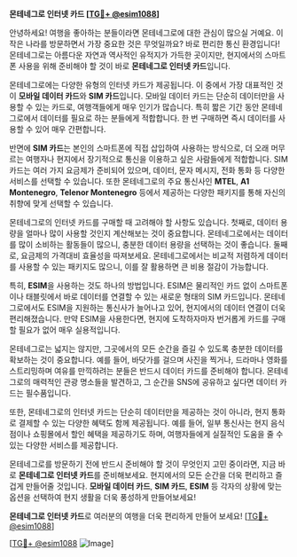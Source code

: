 **몬테네그로 인터넷 카드 [[TG💪+ @esim1088](https://t.me/s/esim1088)]**

안녕하세요! 여행을 좋아하는 분들이라면 몬테네그로에 대한 관심이 많으실 거예요. 이 작은 나라를 방문하면서 가장 중요한 것은 무엇일까요? 바로 편리한 통신 환경입니다! 몬테네그로는 아름다운 자연과 역사적인 유적지가 가득한 곳이지만, 현지에서의 스마트폰 사용을 위해 준비해야 할 것이 바로 **몬테네그로 인터넷 카드**입니다.

몬테네그로에는 다양한 유형의 인터넷 카드가 제공됩니다. 이 중에서 가장 대표적인 것이 **모바일 데이터 카드**와 **SIM 카드**입니다. 모바일 데이터 카드는 단순히 데이터만을 사용할 수 있는 카드로, 여행객들에게 매우 인기가 많습니다. 특히 짧은 기간 동안 몬테네그로에서 데이터를 필요로 하는 분들에게 적합합니다. 한 번 구매하면 즉시 데이터를 사용할 수 있어 매우 간편합니다.

반면에 **SIM 카드**는 본인의 스마트폰에 직접 삽입하여 사용하는 방식으로, 더 오래 머무르는 여행자나 현지에서 장기적으로 통신을 이용하고 싶은 사람들에게 적합합니다. SIM 카드는 여러 가지 요금제가 준비되어 있으며, 데이터, 문자 메시지, 전화 통화 등 다양한 서비스를 선택할 수 있습니다. 또한 몬테네그로의 주요 통신사인 **MTEL**, **A1 Montenegro**, **Telenor Montenegro** 등에서 제공하는 다양한 패키지를 통해 자신의 취향에 맞게 선택할 수 있습니다.

몬테네그로의 인터넷 카드를 구매할 때 고려해야 할 사항도 있습니다. 첫째로, 데이터 용량을 얼마나 많이 사용할 것인지 계산해보는 것이 중요합니다. 몬테네그로에서는 데이터를 많이 소비하는 활동들이 많으니, 충분한 데이터 용량을 선택하는 것이 좋습니다. 둘째로, 요금제의 가격대비 효율성을 따져보세요. 몬테네그로에서는 비교적 저렴하게 데이터를 사용할 수 있는 패키지도 많으니, 이를 잘 활용하면 큰 비용 절감이 가능합니다.

특히, **ESIM**을 사용하는 것도 하나의 방법입니다. ESIM은 물리적인 카드 없이 스마트폰이나 태블릿에서 바로 데이터를 연결할 수 있는 새로운 형태의 SIM 카드입니다. 몬테네그로에서도 ESIM을 지원하는 통신사가 늘어나고 있어, 현지에서의 데이터 연결이 더욱 편리해졌습니다. 만약 ESIM을 사용한다면, 현지에 도착하자마자 번거롭게 카드를 구매할 필요가 없어 매우 실용적입니다.

몬테네그로는 넓지는 않지만, 그곳에서의 모든 순간을 즐길 수 있도록 충분한 데이터를 확보하는 것이 중요합니다. 예를 들어, 바닷가를 걸으며 사진을 찍거나, 드라마나 영화를 스트리밍하며 여유를 만끽하려는 분들은 반드시 데이터 카드를 준비해야 합니다. 몬테네그로의 매력적인 관광 명소들을 발견하고, 그 순간을 SNS에 공유하고 싶다면 데이터 카드는 필수품입니다.

또한, 몬테네그로의 인터넷 카드는 단순히 데이터만을 제공하는 것이 아니라, 현지 통화로 결제할 수 있는 다양한 혜택도 함께 제공됩니다. 예를 들어, 일부 통신사는 현지 음식점이나 쇼핑몰에서 할인 혜택을 제공하기도 하며, 여행자들에게 실질적인 도움을 줄 수 있는 다양한 서비스를 제공합니다.

몬테네그로를 방문하기 전에 반드시 준비해야 할 것이 무엇인지 고민 중이라면, 지금 바로 **몬테네그로 인터넷 카드**를 준비해보세요. 현지에서의 모든 순간을 더욱 편리하고 즐겁게 만들어줄 것입니다. **모바일 데이터 카드**, **SIM 카드**, **ESIM** 등 각자의 상황에 맞는 옵션을 선택하여 현지 생활을 더욱 풍성하게 만들어보세요!

**몬테네그로 인터넷 카드**로 여러분의 여행을 더욱 편리하게 만들어 보세요! [[TG💪+ @esim1088](https://t.me/s/esim1088)]

[[TG💪+ @esim1088](https://t.me/s/esim1088) ![Image](https://i.postimg.cc/Y0z9fWf4/image.png)]
